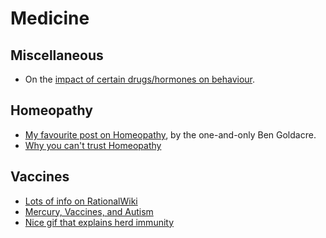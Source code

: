 # Medicine

## Miscellaneous

- On the [impact of certain drugs/hormones on
  behaviour](https://www.bbc.com/future/article/20200108-the-medications-that-change-who-we-are).
 
## Homeopathy

- [My favourite post on
  Homeopathy](http://www.badscience.net/2007/11/a-kind-of-magic), by the
  one-and-only Ben Goldacre.
- [Why you can't trust Homeopathy](http://www.1023.org.uk/why-you-cant-trust-homeopathy.php)

## Vaccines

- [Lots of info on RationalWiki](https://rationalwiki.org/wiki/Anti-vaccination_movement)
- [Mercury, Vaccines, and Autism](https://www.ncbi.nlm.nih.gov/pmc/articles/PMC2376879/)
- [Nice gif that explains herd immunity](http://i.imgur.com/J7LANQ4.gifv)